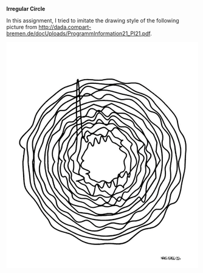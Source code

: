 **Irregular Circle**

In this assignment, I tried to imitate the drawing style of the following picture from http://dada.compart-bremen.de/docUploads/ProgrammInformation21_PI21.pdf.

![](originalPicture.png)

